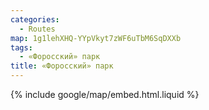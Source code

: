 ```yaml
---
categories: 
  - Routes
map: 1g1lehXHQ-YYpVkyt7zWF6uTbM6SqDXXb
tags:
  - «Форосский» парк
title: «Форосский» парк
---
```


{% include google/map/embed.html.liquid %}

